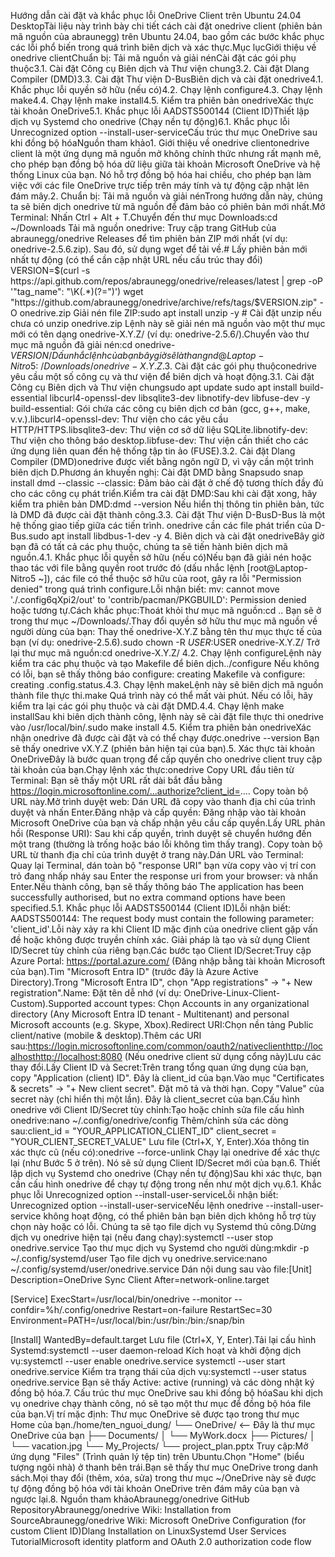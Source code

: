 Hướng dẫn cài đặt và khắc phục lỗi OneDrive Client trên Ubuntu 24.04 DesktopTài liệu này trình bày chi tiết cách cài đặt onedrive client (phiên bản mã nguồn của abraunegg) trên Ubuntu 24.04, bao gồm các bước khắc phục các lỗi phổ biến trong quá trình biên dịch và xác thực.Mục lụcGiới thiệu về onedrive clientChuẩn bị: Tải mã nguồn và giải nénCài đặt các gói phụ thuộc3.1. Cài đặt Công cụ Biên dịch và Thư viện chung3.2. Cài đặt Dlang Compiler (DMD)3.3. Cài đặt Thư viện D-BusBiên dịch và cài đặt onedrive4.1. Khắc phục lỗi quyền sở hữu (nếu có)4.2. Chạy lệnh configure4.3. Chạy lệnh make4.4. Chạy lệnh make install4.5. Kiểm tra phiên bản onedriveXác thực tài khoản OneDrive5.1. Khắc phục lỗi AADSTS500144 (Client ID)Thiết lập dịch vụ Systemd cho onedrive (Chạy nền tự động)6.1. Khắc phục lỗi Unrecognized option --install-user-serviceCấu trúc thư mục OneDrive sau khi đồng bộ hóaNguồn tham khảo1. Giới thiệu về onedrive clientonedrive client là một ứng dụng mã nguồn mở không chính thức nhưng rất mạnh mẽ, cho phép bạn đồng bộ hóa dữ liệu giữa tài khoản Microsoft OneDrive và hệ thống Linux của bạn. Nó hỗ trợ đồng bộ hóa hai chiều, cho phép bạn làm việc với các file OneDrive trực tiếp trên máy tính và tự động cập nhật lên đám mây.2. Chuẩn bị: Tải mã nguồn và giải nénTrong hướng dẫn này, chúng ta sẽ biên dịch onedrive từ mã nguồn để đảm bảo có phiên bản mới nhất.Mở Terminal: Nhấn Ctrl + Alt + T.Chuyển đến thư mục Downloads:cd ~/Downloads
Tải mã nguồn onedrive: Truy cập trang GitHub của abraunegg/onedrive Releases để tìm phiên bản ZIP mới nhất (ví dụ: onedrive-2.5.6.zip). Sau đó, sử dụng wget để tải về.# Lấy phiên bản mới nhất tự động (có thể cần cập nhật URL nếu cấu trúc thay đổi)
VERSION=$(curl -s https://api.github.com/repos/abraunegg/onedrive/releases/latest | grep -oP '"tag_name": "\K(.*)(?=")')
wget "https://github.com/abraunegg/onedrive/archive/refs/tags/$VERSION.zip" -O onedrive.zip
Giải nén file ZIP:sudo apt install unzip -y # Cài đặt unzip nếu chưa có
unzip onedrive.zip
Lệnh này sẽ giải nén mã nguồn vào một thư mục mới có tên dạng onedrive-X.Y.Z/ (ví dụ: onedrive-2.5.6/).Chuyển vào thư mục mã nguồn đã giải nén:cd onedrive-$VERSION/
Dấu nhắc lệnh của bạn bây giờ sẽ là thangnd@Laptop-Nitro5:~/Downloads/onedrive-X.Y.Z$.3. Cài đặt các gói phụ thuộconedrive yêu cầu một số công cụ và thư viện để biên dịch và hoạt động.3.1. Cài đặt Công cụ Biên dịch và Thư viện chungsudo apt update
sudo apt install build-essential libcurl4-openssl-dev libsqlite3-dev libnotify-dev libfuse-dev -y
build-essential: Gói chứa các công cụ biên dịch cơ bản (gcc, g++, make, v.v.).libcurl4-openssl-dev: Thư viện cho các yêu cầu HTTP/HTTPS.libsqlite3-dev: Thư viện cơ sở dữ liệu SQLite.libnotify-dev: Thư viện cho thông báo desktop.libfuse-dev: Thư viện cần thiết cho các ứng dụng liên quan đến hệ thống tập tin ảo (FUSE).3.2. Cài đặt Dlang Compiler (DMD)onedrive được viết bằng ngôn ngữ D, vì vậy cần một trình biên dịch D.Phương án khuyến nghị: Cài đặt DMD bằng Snapsudo snap install dmd --classic
--classic: Đảm bảo cài đặt ở chế độ tương thích đầy đủ cho các công cụ phát triển.Kiểm tra cài đặt DMD:Sau khi cài đặt xong, hãy kiểm tra phiên bản DMD:dmd --version
Nếu hiển thị thông tin phiên bản, tức là DMD đã được cài đặt thành công.3.3. Cài đặt Thư viện D-BusD-Bus là một hệ thống giao tiếp giữa các tiến trình. onedrive cần các file phát triển của D-Bus.sudo apt install libdbus-1-dev -y
4. Biên dịch và cài đặt onedriveBây giờ bạn đã có tất cả các phụ thuộc, chúng ta sẽ tiến hành biên dịch mã nguồn.4.1. Khắc phục lỗi quyền sở hữu (nếu có)Nếu bạn đã giải nén hoặc thao tác với file bằng quyền root trước đó (dấu nhắc lệnh [root@Laptop-Nitro5 ~]), các file có thể thuộc sở hữu của root, gây ra lỗi "Permission denied" trong quá trình configure.Lỗi nhận biết: mv: cannot move './.config6qXpi2/out' to 'contrib/pacman/PKGBUILD': Permission denied hoặc tương tự.Cách khắc phục:Thoát khỏi thư mục mã nguồn:cd ..
Bạn sẽ ở trong thư mục ~/Downloads/.Thay đổi quyền sở hữu thư mục mã nguồn về người dùng của bạn: Thay thế onedrive-X.Y.Z bằng tên thư mục thực tế của bạn (ví dụ: onedrive-2.5.6).sudo chown -R $USER:$USER onedrive-X.Y.Z/
Trở lại thư mục mã nguồn:cd onedrive-X.Y.Z/
4.2. Chạy lệnh configureLệnh này kiểm tra các phụ thuộc và tạo Makefile để biên dịch../configure
Nếu không có lỗi, bạn sẽ thấy thông báo configure: creating Makefile và configure: creating .config.status.4.3. Chạy lệnh makeLệnh này sẽ biên dịch mã nguồn thành file thực thi.make
Quá trình này có thể mất vài phút. Nếu có lỗi, hãy kiểm tra lại các gói phụ thuộc và cài đặt DMD.4.4. Chạy lệnh make installSau khi biên dịch thành công, lệnh này sẽ cài đặt file thực thi onedrive vào /usr/local/bin/.sudo make install
4.5. Kiểm tra phiên bản onedriveXác nhận onedrive đã được cài đặt và có thể chạy được.onedrive --version
Bạn sẽ thấy onedrive vX.Y.Z (phiên bản hiện tại của bạn).5. Xác thực tài khoản OneDriveĐây là bước quan trọng để cấp quyền cho onedrive client truy cập tài khoản của bạn.Chạy lệnh xác thực:onedrive
Copy URL đầu tiên từ Terminal: Bạn sẽ thấy một URL rất dài bắt đầu bằng https://login.microsoftonline.com/...authorize?client_id=.... Copy toàn bộ URL này.Mở trình duyệt web: Dán URL đã copy vào thanh địa chỉ của trình duyệt và nhấn Enter.Đăng nhập và cấp quyền: Đăng nhập vào tài khoản Microsoft OneDrive của bạn và chấp nhận yêu cầu cấp quyền.Lấy URL phản hồi (Response URI): Sau khi cấp quyền, trình duyệt sẽ chuyển hướng đến một trang (thường là trống hoặc báo lỗi không tìm thấy trang). Copy toàn bộ URL từ thanh địa chỉ của trình duyệt ở trang này.Dán URL vào Terminal: Quay lại Terminal, dán toàn bộ "response URI" bạn vừa copy vào vị trí con trỏ đang nhấp nháy sau Enter the response uri from your browser: và nhấn Enter.Nếu thành công, bạn sẽ thấy thông báo The application has been successfully authorised, but no extra command options have been specified.5.1. Khắc phục lỗi AADSTS500144 (Client ID)Lỗi nhận biết: AADSTS500144: The request body must contain the following parameter: 'client_id'.Lỗi này xảy ra khi Client ID mặc định của onedrive client gặp vấn đề hoặc không được truyền chính xác. Giải pháp là tạo và sử dụng Client ID/Secret tùy chỉnh của riêng bạn.Các bước tạo Client ID/Secret:Truy cập Azure Portal: https://portal.azure.com/ (Đăng nhập bằng tài khoản Microsoft của bạn).Tìm "Microsoft Entra ID" (trước đây là Azure Active Directory).Trong "Microsoft Entra ID", chọn "App registrations" -> "+ New registration".Name: Đặt tên dễ nhớ (ví dụ: OneDrive-Linux-Client-Custom).Supported account types: Chọn Accounts in any organizational directory (Any Microsoft Entra ID tenant - Multitenant) and personal Microsoft accounts (e.g. Skype, Xbox).Redirect URI:Chọn nền tảng Public client/native (mobile & desktop).Thêm các URI sau:https://login.microsoftonline.com/common/oauth2/nativeclienthttp://localhosthttp://localhost:8080 (Nếu onedrive client sử dụng cổng này)Lưu các thay đổi.Lấy Client ID và Secret:Trên trang tổng quan ứng dụng của bạn, copy "Application (client) ID". Đây là client_id của bạn.Vào mục "Certificates & secrets" -> "+ New client secret". Đặt mô tả và thời hạn. Copy "Value" của secret này (chỉ hiển thị một lần). Đây là client_secret của bạn.Cấu hình onedrive với Client ID/Secret tùy chỉnh:Tạo hoặc chỉnh sửa file cấu hình onedrive:nano ~/.config/onedrive/config
Thêm/chỉnh sửa các dòng sau:client_id = "YOUR_APPLICATION_CLIENT_ID"
client_secret = "YOUR_CLIENT_SECRET_VALUE"
Lưu file (Ctrl+X, Y, Enter).Xóa thông tin xác thực cũ (nếu có):onedrive --force-unlink
Chạy lại onedrive để xác thực lại (như Bước 5 ở trên). Nó sẽ sử dụng Client ID/Secret mới của bạn.6. Thiết lập dịch vụ Systemd cho onedrive (Chạy nền tự động)Sau khi xác thực, bạn cần cấu hình onedrive để chạy tự động trong nền như một dịch vụ.6.1. Khắc phục lỗi Unrecognized option --install-user-serviceLỗi nhận biết: Unrecognized option --install-user-serviceNếu lệnh onedrive --install-user-service không hoạt động, có thể phiên bản bạn biên dịch không hỗ trợ tùy chọn này hoặc có lỗi. Chúng ta sẽ tạo file dịch vụ Systemd thủ công.Dừng dịch vụ onedrive hiện tại (nếu đang chạy):systemctl --user stop onedrive.service
Tạo thư mục dịch vụ Systemd cho người dùng:mkdir -p ~/.config/systemd/user
Tạo file dịch vụ onedrive.service:nano ~/.config/systemd/user/onedrive.service
Dán nội dung sau vào file:[Unit]
Description=OneDrive Sync Client
After=network-online.target

[Service]
ExecStart=/usr/local/bin/onedrive --monitor --confdir=%h/.config/onedrive
Restart=on-failure
RestartSec=30
Environment=PATH=/usr/local/bin:/usr/bin:/bin:/snap/bin

[Install]
WantedBy=default.target
Lưu file (Ctrl+X, Y, Enter).Tải lại cấu hình Systemd:systemctl --user daemon-reload
Kích hoạt và khởi động dịch vụ:systemctl --user enable onedrive.service
systemctl --user start onedrive.service
Kiểm tra trạng thái của dịch vụ:systemctl --user status onedrive.service
Bạn sẽ thấy Active: active (running) và các dòng nhật ký đồng bộ hóa.7. Cấu trúc thư mục OneDrive sau khi đồng bộ hóaSau khi dịch vụ onedrive chạy thành công, nó sẽ tạo một thư mục để đồng bộ hóa file của bạn.Vị trí mặc định: Thư mục OneDrive sẽ được tạo trong thư mục Home của bạn./home/ten_nguoi_dung/
└── OneDrive/  <-- Đây là thư mục OneDrive của bạn
    ├── Documents/
    │   └── MyWork.docx
    ├── Pictures/
    │   └── vacation.jpg
    └── My_Projects/
        └── project_plan.pptx
Truy cập:Mở ứng dụng "Files" (Trình quản lý tệp tin) trên Ubuntu.Chọn "Home" (biểu tượng ngôi nhà) ở thanh bên trái.Bạn sẽ thấy thư mục OneDrive trong danh sách.Mọi thay đổi (thêm, xóa, sửa) trong thư mục ~/OneDrive này sẽ được tự động đồng bộ hóa với tài khoản OneDrive trên đám mây của bạn và ngược lại.8. Nguồn tham khảoAbraunegg/onedrive GitHub RepositoryAbraunegg/onedrive Wiki: Installation from SourceAbraunegg/onedrive Wiki: Microsoft OneDrive Configuration (for custom Client ID)Dlang Installation on LinuxSystemd User Services TutorialMicrosoft identity platform and OAuth 2.0 authorization code flow
